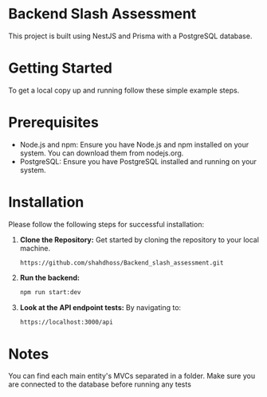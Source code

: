 # Backend Slash Assessment
This project is built using NestJS and Prisma with a PostgreSQL database.
# Getting Started

To get a local copy up and running follow these simple example steps.

# Prerequisites
* Node.js and npm: Ensure you have Node.js and npm installed on your system. You can download them from nodejs.org.
* PostgreSQL: Ensure you have PostgreSQL installed and running on your system.

# Installation
Please follow the following steps for successful installation:
1. **Clone the Repository:** Get started by cloning the repository to your local machine.

   ```
   https://github.com/shahdhoss/Backend_slash_assessment.git
   ```

2. **Run the backend:**

   ```sh
   npm run start:dev
   ```

3. **Look at the API endpoint tests:** By navigating to:

   ```sh
   https://localhost:3000/api
   ```
# Notes
You can find each main entity's MVCs separated in a folder. Make sure you are connected to the database before running any tests 
